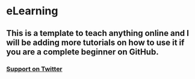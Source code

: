 # eLearning
## This is a template to teach anything online and I will be adding more tutorials on how to use it if you are a complete beginner on GitHub.
### [Support on Twitter](https://twitter.com/intent/tweet?text=@ojedaEducation%20indu%20%23eLearning%20https://github.com/ojedavidea/eLearning%20)
